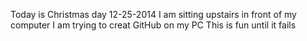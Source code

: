  Today is Christmas day 12-25-2014
 I am sitting upstairs in front of my computer
 I am trying to creat GitHub on my PC
 This is fun until it fails
